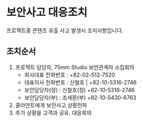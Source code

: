 # 보안사고 대응조치

프로젝트중 콘텐츠 유출 사고 발생시 조치사항입니다.

## 조치순서
1. 프로젝트 담당자, 75mm Studio 보안관계자 소집회의
    - 회사대표 전화번호 : +82-02-512-7520
    - 대표이사 전화번호 : 신철호 | +82-10-5316-2746
    - 보안담당자(정) : 신철호(정) +82-10-5316-2746
    - 보안담당자(부) : 조세환(부) +82-10-5430-6763
1. 클라언트에게 보안사고 상황전파
1. 추가 상황을 고객과 공유, 대응회의
